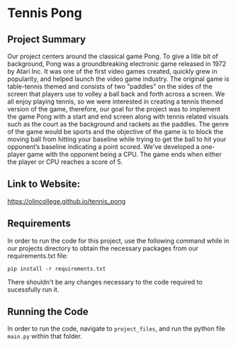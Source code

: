 # Tennis Pong

## Project Summary
Our project centers around the classical game Pong. To give a litle bit of background, Pong was a groundbreaking electronic game released in 1972 by Atari Inc. It was one of the first video games created, quickly grew in popularity, and helped launch the video game industry. The original game is table-tennis themed and consists of two "paddles" on the sides of the screen that players use to volley a ball back and forth across a screen. We all enjoy playing tennis, so we were interested in creating a tennis themed version of the game, therefore, our goal for the project was to implement the game Pong with a start and end screen along with tennis related visuals such as the court as the background and rackets as the paddles. The genre of the game would be sports and the objective of the game is to block the moving ball from hitting your baseline while trying to get the ball to hit your opponent’s baseline indicating a point scored. We've developed a one-player game with the opponent being a CPU. The game ends when either the player or CPU reaches a score of 5.

## Link to Website:
https://olincollege.github.io/tennis_pong

## Requirements
In order to run the code for this project, use the following command while in our projects
directory to obtain the necessary packages from our requirements.txt file:

`pip install -r requirements.txt`

There shouldn't be any changes necessary to the code required to sucessfully run it.

## Running the Code
In order to run the code, navigate to `project_files`, and run the python file `main.py` within that folder.
